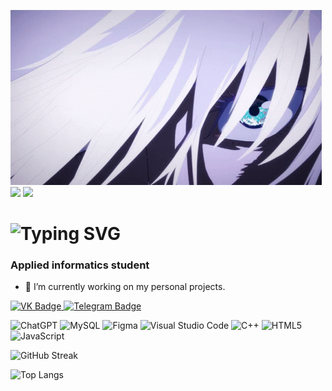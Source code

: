 ![](https://github.com/edselyoun89/edselyoun89/blob/main/gojo-satoru-jujutsu-kaisen.gif)
![](https://github.com/edselyoun89/edselyoun89/blob/main/1111.gif)
![](https://github.com/edselyoun89/edselyoun89/blob/main/2222.gif)

# ![Typing SVG](https://readme-typing-svg.herokuapp.com?color=%2336BCF7&lines=Hi+there,+I'm+Nikita)
### Applied informatics student
- 🔭 I’m currently working on my personal projects. 
<div id="badges"> 
  <a href="https://vk.com/edselyoun89">
    <img src="https://img.shields.io/badge/VK-blue?style=for-the-badge&logo=vk&logoColor=white" alt="VK Badge"/>
  </a>
  <a href="https://t.me/edselyoun89">
    <img src="https://img.shields.io/badge/Telegram-red?style=for-the-badge&logo=tg&logoColor=white" alt="Telegram Badge"/>
  </a>
</div>

  
![ChatGPT](https://img.shields.io/badge/chatGPT-74aa9c?style=for-the-badge&logo=openai&logoColor=white) ![MySQL](https://img.shields.io/badge/mysql-4479A1.svg?style=for-the-badge&logo=mysql&logoColor=white) ![Figma](https://img.shields.io/badge/figma-%23F24E1E.svg?style=for-the-badge&logo=figma&logoColor=white) ![Visual Studio Code](https://img.shields.io/badge/Visual%20Studio%20Code-0078d7.svg?style=for-the-badge&logo=visual-studio-code&logoColor=white) ![C++](https://img.shields.io/badge/c++-%2300599C.svg?style=for-the-badge&logo=c%2B%2B&logoColor=white) ![HTML5](https://img.shields.io/badge/html5-%23E34F26.svg?style=for-the-badge&logo=html5&logoColor=white) ![JavaScript](https://img.shields.io/badge/javascript-%23323330.svg?style=for-the-badge&logo=javascript&logoColor=%23F7DF1E)

![GitHub Streak](https://github-readme-streak-stats.herokuapp.com?user=edselyoun89&theme=gotham&hide_border=true&date_format=j%20M%5B%20Y%5D&exclude_days=Mon%2CTue%2CWed%2CThu%2CFri)

![Top Langs](https://github-readme-stats.vercel.app/api/top-langs/?username=edselyoun89)

